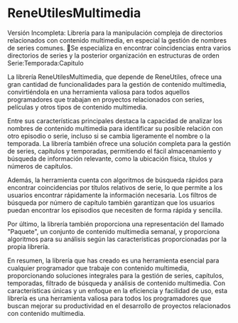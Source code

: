 # ReneUtilesMultimedia
Versión Incompleta:  Librería para la manipulación compleja de directorios relacionados con contenido multimedia, en especial  la gestión de nombres de series comunes. Se especializa en encontrar coincidencias entra varios directorios de series y la posterior organización en estructuras de orden Serie:Temporada:Capitulo 


La librería ReneUtilesMultimedia, que depende de ReneUtiles, ofrece una gran cantidad de funcionalidades para la gestión de contenido multimedia, convirtiéndola en una herramienta valiosa para todos aquellos programadores que trabajan en proyectos relacionados con series, películas y otros tipos de contenido multimedia.

Entre sus características principales destaca la capacidad de analizar los nombres de contenido multimedia para identificar su posible relación con otro episodio o serie, incluso si se cambia ligeramente el nombre o la temporada. La librería también ofrece una solución completa para la gestión de series, capítulos y temporadas, permitiendo el fácil almacenamiento y búsqueda de información relevante, como la ubicación física, títulos y números de capítulos.

Además, la herramienta cuenta con algoritmos de búsqueda rápidos para encontrar coincidencias por títulos relativos de serie, lo que permite a los usuarios encontrar rápidamente la información necesaria. Los filtros de búsqueda por número de capítulo también garantizan que los usuarios puedan encontrar los episodios que necesiten de forma rápida y sencilla.

Por último, la librería también proporciona una representación del llamado "Paquete", un conjunto de contenido multimedia semanal, y proporciona algoritmos para su análisis según las características proporcionadas por la propia librería.

En resumen, la librería que has creado es una herramienta esencial para cualquier programador que trabaje con contenido multimedia, proporcionando soluciones integrales para la gestión de series, capítulos, temporadas, filtrado de búsqueda y análisis de contenido multimedia. Con características únicas y un enfoque en la eficiencia y facilidad de uso, esta librería es una herramienta valiosa para todos los programadores que buscan mejorar su productividad en el desarrollo de proyectos relacionados con contenido multimedia.


